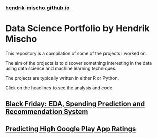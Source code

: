 ### [hendrik-mischo.github.io](https://hendrik-mischo.github.io)
# Data Science Portfolio by Hendrik Mischo
This repository is a compilation of some of the projects I worked on.

The aim of the projects is to discover something interesting in the data using data science and machine learning techniques. 

The projects are typically written in either R or Python. 

Click on the headlines to see the analysis and code.

## [Black Friday: EDA, Spending Prediction and Recommendation System](https://hendrik-mischo.github.io/Projects/Black_Friday/Black_Friday.html)


## [Predicting High Google Play App Ratings](https://hendrik-mischo.github.io/Projects/Google_Apps/Google_Apps.html)



